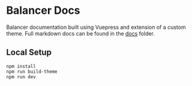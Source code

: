 # Balancer Docs

Balancer documentation built using Vuepress and extension of a custom theme. Full markdown docs can be found in the [docs](./docs/) folder.

## Local Setup

```
npm install
npm run build-theme
npm run dev
```
